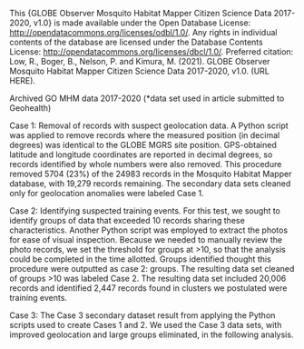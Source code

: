 This {GLOBE Observer Mosquito Habitat Mapper Citizen Science Data 2017-2020, v1.0} is made available under the Open Database License: http://opendatacommons.org/licenses/odbl/1.0/. Any rights in individual contents of the database are licensed under the Database Contents License: http://opendatacommons.org/licenses/dbcl/1.0/. Preferred citation: Low, R., Boger, B., Nelson, P. and Kimura, M. (2021).  GLOBE Observer Mosquito Habitat Mapper Citizen Science Data 2017-2020, v1.0. (URL HERE).


Archived GO MHM data 2017-2020 (*data set used in article submitted to Geohealth)

Case 1: Removal of records with suspect geolocation data. A Python script was applied to remove records where the measured position (in decimal degrees) was identical to the GLOBE MGRS site position. GPS-obtained latitude and longitude coordinates are reported in decimal degrees, so records identified by whole numbers were also removed. This procedure removed 5704 (23%) of the 24983 records in the Mosquito Habitat Mapper database, with 19,279 records remaining. The secondary data sets cleaned only for geolocation anomalies were labeled Case 1.

Case 2: Identifying suspected training events. For this test, we sought to identify groups of data that exceeded 10 records sharing these characteristics. Another Python script was employed to extract the photos for ease of visual inspection. Because we needed to manually review the photo records, we set the threshold for groups at >10, so that the analysis could be completed in the time allotted. Groups identified thought this procedure were outputted as case 2: groups. The resulting data set cleaned of groups >10 was labeled Case 2. The resulting data set included 20,006 records and identified 2,447 records found in clusters we postulated were training events.

Case 3: The Case 3 secondary dataset result from applying the Python scripts used to create Cases 1 and 2. We used the Case 3 data sets, with improved geolocation and large groups eliminated, in the following analysis.
